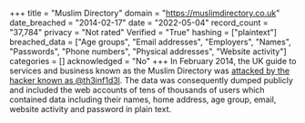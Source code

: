 +++
title = "Muslim Directory"
domain = "https://muslimdirectory.co.uk"
date_breached = "2014-02-17"
date = "2022-05-04"
record_count = "37,784"
privacy = "Not rated"
Verified = "True"
hashing = ["plaintext"]
breached_data = ["Age groups", "Email addresses", "Employers", "Names", "Passwords", "Phone numbers", "Physical addresses", "Website activity"]
categories = []
acknowledged = "No"
+++
In February 2014, the UK guide to services and business known as the Muslim Directory was <a href="http://www.cyberwarnews.info/2014/02/17/muslim-directory-hacked-38903-user-credentials-leaked/" target="_blank" rel="noopener">attacked by the hacker known as @th3inf1d3l</a>. The data was consequently dumped publicly and included the web accounts of tens of thousands of users which contained data including their names, home address, age group, email, website activity and password in plain text.
